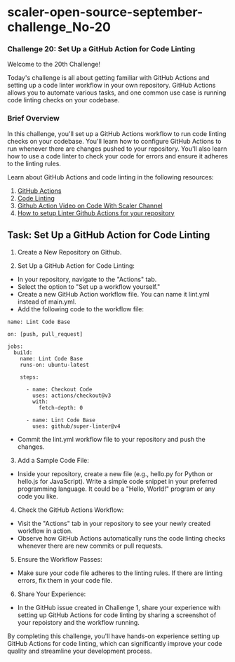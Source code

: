 # scaler-open-source-september-challenge_No-20
 ### Challenge 20:  Set Up a GitHub Action for Code Linting
 
Welcome to the 20th Challenge!

Today's challenge is all about getting familiar with GitHub Actions and setting up a code linter workflow in your own repository. GitHub Actions allows you to automate various tasks, and one common use case is running code linting checks on your codebase.

### Brief Overview
In this challenge, you'll set up a GitHub Actions workflow to run code linting checks on your codebase. You'll learn how to configure GitHub Actions to run whenever there are changes pushed to your repository. You'll also learn how to use a code linter to check your code for errors and ensure it adheres to the linting rules.

Learn about GitHub Actions and code linting in the following resources:
1. [GitHub Actions](https://docs.github.com/en/actions)
2. [Code Linting](https://www.perforce.com/blog/qac/what-lint-code-and-what-linting-and-why-linting-important)
3. [Github Action Video on Code With Scaler Channel](https://www.youtube.com/watch?v=b_VypAwsvZI&ab_channel=CodewithScaler)
4. [How to setup Linter Github Actions for your repository](https://www.freecodecamp.org/news/github-super-linter/)


## Task: Set Up a GitHub Action for Code Linting
1. Create a New Repository on Github.

2. Set Up a GitHub Action for Code Linting:

- In your repository, navigate to the "Actions" tab.
- Select the option to "Set up a workflow yourself."
- Create a new GitHub Action workflow file. You can name it lint.yml instead of main.yml. 
- Add the following code to the workflow file:
```
name: Lint Code Base

on: [push, pull_request]

jobs:
  build:
    name: Lint Code Base
    runs-on: ubuntu-latest

    steps:

      - name: Checkout Code
        uses: actions/checkout@v3
        with:
          fetch-depth: 0
      
      - name: Lint Code Base
        uses: github/super-linter@v4
```
- Commit the lint.yml workflow file to your repository and push the changes.


3. Add a Sample Code File:

- Inside your repository, create a new file (e.g., hello.py for Python or hello.js for JavaScript).
Write a simple code snippet in your preferred programming language. It could be a "Hello, World!" program or any code you like.

4. Check the GitHub Actions Workflow:

- Visit the "Actions" tab in your repository to see your newly created workflow in action.
- Observe how GitHub Actions automatically runs the code linting checks whenever there are new commits or pull requests.

5. Ensure the Workflow Passes:

- Make sure your code file adheres to the linting rules. If there are linting errors, fix them in your code file.

6. Share Your Experience:

- In the GitHub issue created in Challenge 1, share your experience with setting up GitHub Actions for code linting by sharing a screenshot of your repoistory and the workflow running. 


By completing this challenge, you'll have hands-on experience setting up GitHub Actions for code linting, which can significantly improve your code quality and streamline your development process.